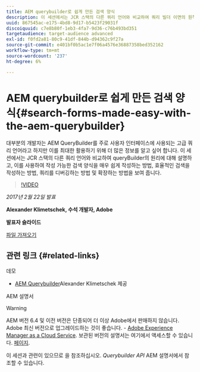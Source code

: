 ```yaml
---
title: AEM querybuilder로 쉽게 만든 검색 양식
description: 이 세션에서는 JCR 스택의 다른 쿼리 언어와 비교하여 쿼리 빌더 이면의 원칙에 대해 설명합니다. 이를 사용하여 작성 가능한 검색 양식을 쉽게 작성하는 방법, 효율적인 검색을 작성하는 방법, 쿼리를 디버깅하는 방법 및 확장하는 방법을 보여 줍니다.
uuid: 867545ac-e175-4bd8-9d17-b5423f29031f
discoiquuid: c7e8b80f-1eb3-4fa7-9d36-c76b493bd351
targetaudience: target-audience advanced
exl-id: f0fd2a81-80c9-41df-844b-d94362c9f27a
source-git-commit: e401bf0b5ac1e7f06a4576e36887358bed352162
workflow-type: tm+mt
source-wordcount: '237'
ht-degree: 6%

---
```


# AEM querybuilder로 쉽게 만든 검색 양식{#search-forms-made-easy-with-the-aem-querybuilder}

대부분의 개발자는 AEM QueryBuilder를 주로 사용자 인터페이스에 사용되는 고급 쿼리 언어라고 하지만 이를 최대한 활용하기 위해 더 많은 정보를 알고 싶어 합니다. 이 세션에서는 JCR 스택의 다른 쿼리 언어와 비교하여 queryBuilder의 원리에 대해 설명하고, 이를 사용하여 작성 가능한 검색 양식을 매우 쉽게 작성하는 방법, 효율적인 검색을 작성하는 방법, 쿼리를 디버깅하는 방법 및 확장하는 방법을 보여 줍니다.

>[!VIDEO](https://video.tv.adobe.com/v/19139/?quality=9)

*2017년 2월 22일 발표*

**Alexander Klimetschek, 수석 개발자, Adobe**

**발표자 슬라이드**

[파일 가져오기](assets/aem-gems-querybuilder-2017.pdf)

## 관련 링크 {#related-links}

데모

* [AEM Querybuilder](https://www.youtube.com/watch?v=yR9mcp9_MtY&amp;list=PLHMjqSjX2bE7zaDKZ7KD-tuqVXooiKave)Alexander Klimetschek 제공

AEM 설명서

>[!WARNING]
>
>AEM 버전 6.4 및 이전 버전은 단종되어 더 이상 Adobe에서 판매하지 않습니다.  Adobe 최신 버전으로 업그레이드하는 것이 좋습니다. - [Adobe Experience Manager as a Cloud Service](https://experienceleague.adobe.com/docs/experience-manager-cloud-service.html).  보관된 버전의 설명서는 여기에서 액세스할 수 있습니다. [페이지](https://experienceleague.adobe.com/docs/experience-manager-release-information/aem-release-updates/previous-updates/aem-previous-versions.html).
>
>이 세션과 관련이 있으므로 을 참조하십시오. *Querybuilder API* AEM 설명서에서 참조할 수 있습니다.

<!--
[Get back to the Overview](https://helpx.adobe.com/experience-manager/kt/eseminars/gems/aem-index.html)
-->
